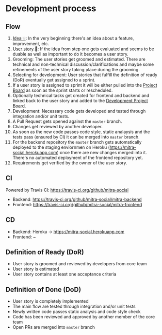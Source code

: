 # Development process
## Flow
1. [Idea 💡](https://github.com/mitra-social/mitra-docs/issues?q=is%3Aissue+label%3A%22idea+%F0%9F%92%A1%22): In the very beginning there's an idea about a feature, improvement, etc.
2. [User story 📓](https://github.com/mitra-social/mitra-docs/issues?q=is%3Aissue+label%3A%22user+story+%F0%9F%93%93%22): If the idea from step one gets evaluated and seems to be duable as well as important to do it becomes a user story. 
3. Grooming: The user stories get groomed and estimated. There are technical and non-technical discussion/clarifications and maybe some refinements of the user story taking place during the grooming.
4. Selecting for development: User stories that fulfill the definition of ready (DoR) eventually get assigned to a sprint.
5. If a user story is assigned to sprint it will be either pulled into the [Project Board](https://github.com/orgs/mitra-social/projects/2) as soon as the sprint starts or rescheduled.
6. Optionally technical tasks get created for frontend and backend and linked back to the user story and added to the [Development Project Board](https://github.com/orgs/mitra-social/projects/1).
7. Development: Necessary code gets developed and tested through integration and/or unit tests.
8. A Pull Request gets opened against the `master` branch.
9. Changes get reviewed by another developer.
10. As soon as the new code passes code style, static analaysis and the tests pass (ensured by CI) it can be merged into `master` branch.
11. For the backend repository the `master` branch gets automatically deployed to the staging enviornmen on Heroku (https://mitra-social.herokuapp.com)  once there are new changes merged into it. There's no automated deployment of the frontend repository yet.
12. Requirements get verified by the owner of the user story.

## CI
Powered by Travis CI: https://travis-ci.org/github/mitra-social

* Backend: https://travis-ci.org/github/mitra-social/mitra-backend
* Frontend: https://travis-ci.org/github/mitra-social/mitra-frontend

## CD
* Backend: Heroku -> https://mitra-social.herokuapp.com
* Frontend: ~

## Definition of Ready (DoR)
- User story is groomed and reviewed by developers from core team
- User story is estimated
- User story contains at least one acceptance criteria

## Definition of Done (DoD)
- User story is completely implemented
- The main flow are tested through integration and/or unit tests
- Newly written code passes static analysis and code style check
- Code has been reviewed and approved by another member of the core team
- Open PRs are merged into `master` branch
